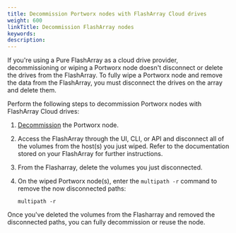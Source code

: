```yaml
---
title: Decommission Portworx nodes with FlashArray Cloud drives
weight: 600
linkTitle: Decommission FlashArray nodes
keywords: 
description: 
---
```


If you're using a Pure FlashArray as a cloud drive provider, decommissioning or wiping a Portworx node doesn't disconnect or delete the drives from the FlashArray. To fully wipe a Portworx node and remove the data from the FlashArray, you must disconnect the drives on the array and delete them. 

Perform the following steps to decommission Portworx nodes with FlashArray Cloud drives:

1. [Decommission](/portworx-install-with-kubernetes/operate-and-maintain-on-kubernetes/uninstall/decommission-a-node/) the Portworx node.
2. Access the FlashArray through the UI, CLI, or API and disconnect all of the volumes from the host(s) you just wiped. Refer to the documentation stored on your FlashArray for further instructions. 
3. From the Flasharray, delete the volumes you just disconnected.
4. On the wiped Portworx node(s), enter the `multipath -r` command to remove the now disconnected paths:

    ```text
    multipath -r
    ```

Once you've deleted the volumes from the Flasharray and removed the disconnected paths, you can fully decommission or reuse the node.